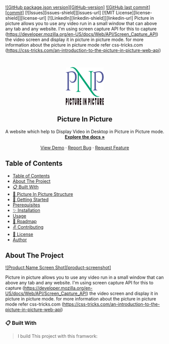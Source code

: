 <!-- All batches -->
[![GitHub package.json version][GitHub-version]]()
[![GitHub last commit][commit]]()
[![Issues][issues-shield]][issues-url]
[![MIT License][license-shield]][license-url]
[![LinkedIn][linkedin-shield]][linkedin-url]
Picture in picture allows you to use any video run in a small window that can above any tab and any website. I'm using screen capture API for this to capture (https://developer.mozilla.org/en-US/docs/Web/API/Screen_Capture_API) the video screen and display it in picture in picture mode. for more information about the picture in picture mode refer css-tricks.com (https://css-tricks.com/an-introduction-to-the-picture-in-picture-web-api)


<!-- PROJECT LOGO -->
<br>
<p align="center">
  <a href="https://github.com/rirtakmanna/Picture-In-Picture">
  <img src="./src/assets/logo.svg" alt="Logo" width="120" height="120">
</a>
<h2 align="center">Picture In Picture</h2>
<p align="center">
  A website which help to Display Video in Desktop in Picture in Picture mode.
  <br />
  <a href="https://github.com/rirtakmanna/Picture-In-Picture/blob/master/README.md"><strong>Explore the docs »</strong></a>
  <br />
  <br />
  <a href="https://rm-Picture-In-Picture.netlify.app" target="_blank">View Demo</a>
  ·
  <a href="https://github.com/rirtakmanna/Picture-In-Picture/issues">Report Bug</a>
  ·
  <a href="https://github.com/rirtakmanna/Picture-In-Picture/issues">Request Feature</a>
</p>
</p>

<!-- TABLE OF CONTENTS -->
## Table of Contents

- [Table of Contents](#table-of-contents)
- [About The Project](#about-the-project)
- [:clipboard: Built With](#clipboard-built-with)
- [:open_file_folder: Picture In Picture Structure](#open_file_folder-picture-in-picture-structure)
- [:checkered_flag: Getting Started](#checkered_flag-getting-started)
- [Prerequisites](#prerequisites)
- [:sparkles: Installation](#sparkles-installation)
- [Usage](#usage)
- [:round_pushpin: Roadmap](#round_pushpin-roadmap)
- [:v: Contributing](#v-contributing)
- [:memo: License](#memo-license)
- [Author](#author)

<!-- ABOUT THE PROJECT -->
## About The Project

[![Product Name Screen Shot][product-screenshot]](https://rm-Picture-In-Picture.netlify.app)

Picture in picture allows you to use any video run in a small window that can above any tab and any website. I'm using screen capture API for this to capture (https://developer.mozilla.org/en-US/docs/Web/API/Screen_Capture_API) the video screen and display it in picture in picture mode. for more information about the picture in picture mode refer css-tricks.com (https://css-tricks.com/an-introduction-to-the-picture-in-picture-web-api)

### :clipboard: Built With
>I build This project with this framwork:

